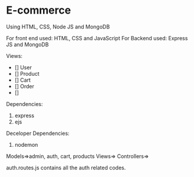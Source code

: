 # E-commerce 
Using HTML, CSS, Node JS and MongoDB

For front end used: HTML, CSS and JavaScript
For Backend used: Express JS and MongoDB

Views:
- [] User
- [] Product
- [] Cart
- [] Order
- [] 

Dependencies:
1. express
2. ejs

Deceloper Dependencies:
1. nodemon

Models=>admin, auth, cart, products
Views=>
Controllers=>


auth.routes.js contains all the auth related codes.